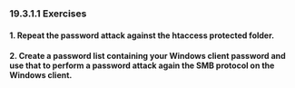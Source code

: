 ### 19.3.1.1 Exercises
#### 1. Repeat the password attack against the htaccess protected folder.



#### 2. Create a password list containing your Windows client password and use that to perform a password attack again the SMB protocol on the Windows client.


